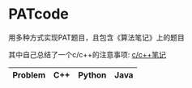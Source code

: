 # PATcode
用多种方式实现PAT题目，且包含《算法笔记》上的题目

其中自己总结了一个c/c++的注意事项:
[c/c++笔记](http://github.com/NileZhou/PATcode/blob/master/cpp_notice.txt)

Problem | C++ | Python | Java
---- | ---- | ---- | ---
